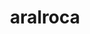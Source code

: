 ---
title: aralroca
github: https://github.com/aralroca
mode: light
transition: 1s
score: 68.5
archetype:
- Minimalistic
---